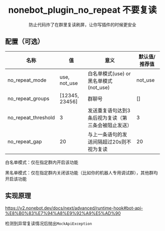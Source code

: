 <div align="center">

# nonebot_plugin_no_repeat 不要复读

防止代码炸了在群里复读刷屏，让你写插件的时候更安全

</div>

## 配置（可选）

| 名称                | 值             | 意义                                                | 默认值/推荐值 |
| ------------------- | -------------- | --------------------------------------------------- | ------------- |
| no_repeat_mode      | use, not_use   | 白名单模式(use) or 黑名单模式(not_use)              | not_use       |
| no_repeat_groups    | [12345, 23456] | 群聊号                                              | []            |
| no_repeat_threshold | 3              | 发送重复语句达到3条后视为复读（第三条会被阻止发送） | 3             |
| no_repeat_gap       | 20             | 与上一条语句的发送间隔超过20s则不视为复读           | 20            |


白名单模式：仅在指定群内开启该功能

黑名单模式：仅在指定群内关闭该功能（比如你的机器人专用调试群），其他群均开启该功能

## 实现原理

https://v2.nonebot.dev/docs/next/advanced/runtime-hook#bot-api-%E8%B0%83%E7%94%A8%E9%92%A9%E5%AD%90

检测到异常复读情况后抛出`MockApiException`
